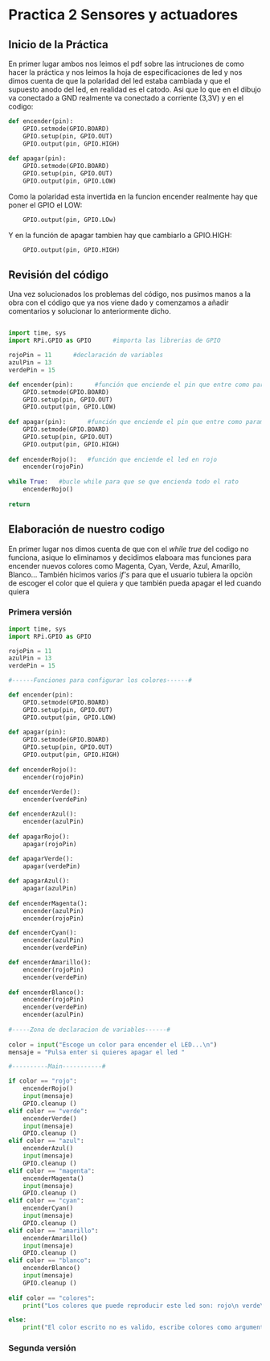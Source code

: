 # Practica 2 Sensores y actuadores
## Inicio de la Práctica
En primer lugar ambos nos leimos el pdf sobre las intruciones de como hacer la práctica y nos leimos la hoja de especificaciones de led y nos dimos cuenta de que la polaridad del led estaba cambiada y que el supuesto anodo del led, en realidad es el catodo. Asi que lo que en el dibujo va conectado a GND realmente va conectado a corriente (3,3V) y en el codigo:
``` python
def encender(pin):
    GPIO.setmode(GPIO.BOARD)
    GPIO.setup(pin, GPIO.OUT)
    GPIO.output(pin, GPIO.HIGH)
    
def apagar(pin):
    GPIO.setmode(GPIO.BOARD)
    GPIO.setup(pin, GPIO.OUT)
    GPIO.output(pin, GPIO.LOW)
```
Como la polaridad esta invertida en la funcion encender realmente hay que poner el GPIO el LOW:
```python 
    GPIO.output(pin, GPIO.LOw)
```
Y en la función de apagar tambien hay que cambiarlo a GPIO.HIGH:
```python 
    GPIO.output(pin, GPIO.HIGH)
```
## Revisión del código 
Una vez solucionados los problemas del código, nos pusimos manos a la obra con el código que ya nos viene dado y comenzamos a añadir comentarios y solucionar lo anteriormente dicho.
```python

import time, sys
import RPi.GPIO as GPIO      #importa las librerias de GPIO

rojoPin = 11      #declaración de variables
azulPin = 13
verdePin = 15

def encender(pin):      #función que enciende el pin que entre como parametro
    GPIO.setmode(GPIO.BOARD)
    GPIO.setup(pin, GPIO.OUT)
    GPIO.output(pin, GPIO.LOW)
    
def apagar(pin):      #función que enciende el pin que entre como parametro
    GPIO.setmode(GPIO.BOARD)
    GPIO.setup(pin, GPIO.OUT)
    GPIO.output(pin, GPIO.HIGH)
    
def encenderRojo():   #función que enciende el led en rojo 
    encender(rojoPin)
    
while True:   #bucle while para que se que encienda todo el rato
    encenderRojo()
    
return
``` 
## Elaboración de nuestro codigo 
En primer lugar nos dimos cuenta de que con el *while true* del codigo no funciona, asique lo eliminamos y decidimos elaboara mas funciones para encender nuevos colores como Magenta, Cyan, Verde, Azul, Amarillo, Blanco...
También hicimos varios *if's* para que el usuario tubiera la opciòn de escoger el color que el quiera y que también pueda apagar el led cuando quiera
### Primera versión 
```python 
import time, sys
import RPi.GPIO as GPIO

rojoPin = 11
azulPin = 13
verdePin = 15

#------Funciones para configurar los colores------#

def encender(pin):
    GPIO.setmode(GPIO.BOARD)
    GPIO.setup(pin, GPIO.OUT)
    GPIO.output(pin, GPIO.LOW)
    
def apagar(pin):
    GPIO.setmode(GPIO.BOARD)
    GPIO.setup(pin, GPIO.OUT)
    GPIO.output(pin, GPIO.HIGH)
    
def encenderRojo():
    encender(rojoPin)
    
def encenderVerde():
    encender(verdePin)

def encenderAzul():
    encender(azulPin)
    
def apagarRojo():
    apagar(rojoPin)
    
def apagarVerde():
    apagar(verdePin)

def apagarAzul():
    apagar(azulPin)
    
def encenderMagenta():
    encender(azulPin)
    encender(rojoPin)

def encenderCyan():
    encender(azulPin)
    encender(verdePin)

def encenderAmarillo():
    encender(rojoPin)
    encender(verdePin)
    
def encenderBlanco():
    encender(rojoPin)
    encender(verdePin)
    encender(azulPin)
    
#-----Zona de declaracion de variables------#
    
color = input("Escoge un color para encender el LED...\n")
mensaje = "Pulsa enter si quieres apagar el led "

#----------Main-----------#

if color == "rojo":
	encenderRojo()
	input(mensaje) 
	GPIO.cleanup ()
elif color == "verde":
	encenderVerde()
	input(mensaje) 
	GPIO.cleanup ()
elif color == "azul":
	encenderAzul()
	input(mensaje) 
	GPIO.cleanup ()
elif color == "magenta":
	encenderMagenta()
	input(mensaje) 
	GPIO.cleanup ()
elif color == "cyan":
	encenderCyan()
	input(mensaje) 
	GPIO.cleanup ()
elif color == "amarillo":
	encenderAmarillo()
	input(mensaje) 
	GPIO.cleanup ()
elif color == "blanco":
	encenderBlanco()
	input(mensaje) 
	GPIO.cleanup ()
	
elif color == "colores":
	print("Los colores que puede reproducir este led son: rojo\n verde\n azul\n magenta\n cyan\n amarillo\n blanco\n")

else:
	print("El color escrito no es valido, escribe colores como argumento para saber los posobles colores")
```
### Segunda versión 

